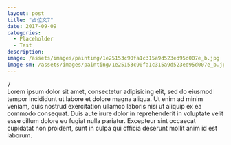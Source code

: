```yaml
---
layout: post
title: "占位文7"
date: 2017-09-09
categories:
  - Placeholder
  - Test
description:
image: /assets/images/painting/1e25153c90fa1c315a9d523ed95d007e_b.jpg
image-sm: /assets/images/painting/1e25153c90fa1c315a9d523ed95d007e_b.jpg
---
```

7  
Lorem ipsum dolor sit amet, consectetur adipisicing elit, sed do eiusmod tempor incididunt ut labore et dolore magna aliqua. Ut enim ad minim veniam, quis nostrud exercitation ullamco laboris nisi ut aliquip ex ea commodo consequat. Duis aute irure dolor in reprehenderit in voluptate velit esse cillum dolore eu fugiat nulla pariatur. Excepteur sint occaecat cupidatat non proident, sunt in culpa qui officia deserunt mollit anim id est laborum.
